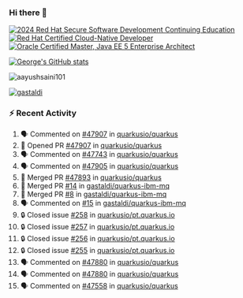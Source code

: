 ### Hi there 👋

<!--START_SECTION:badges-->
[![2024 Red Hat Secure Software Development Continuing Education](https://images.credly.com/size/110x110/images/36a76b78-c5bf-45cf-ac2c-48c3825260c7/blob)](http://www.credly.com/badges/c86e9a17-d2c3-4554-b890-7d0521710eb6 "2024 Red Hat Secure Software Development Continuing Education")
[![Red Hat Certified Cloud-Native Developer](https://images.credly.com/size/110x110/images/12ef4e4e-3d8d-4caf-9ab1-858c5bcb9619/image.png)](http://www.credly.com/badges/b6402e31-0894-48e6-b488-e2e551dcc809 "Red Hat Certified Cloud-Native Developer")
[![Oracle Certified Master, Java EE 5 Enterprise Architect](https://images.credly.com/size/110x110/images/1fa3549c-674c-4779-b3d6-d7d64eac2c23/Oracle-Certification-badge_OC-Master.png)](http://www.credly.com/badges/2565574e-b81d-410e-ab7d-24666ddcbe00 "Oracle Certified Master, Java EE 5 Enterprise Architect")
<!--END_SECTION:badges-->

[![George's GitHub stats](https://github-readme-stats.vercel.app/api?username=gastaldi&show=reviews,prs_merged&hide=contribs,prs&theme=transparent&show_icons=true)](https://github.com/anuraghazra/github-readme-stats)

<p align="left"> <img src="https://komarev.com/ghpvc/?username=gastaldi&label=Profile%20views&color=0e75b6&style=for-the-badge" alt="aayushsaini101" /> </p>

<p align="left"> <a href="https://github.com/ryo-ma/github-profile-trophy"><img src="https://github-profile-trophy.vercel.app/?username=gastaldi" alt="gastaldi" /></a> </p>

### :zap: Recent Activity

<!--START_SECTION:activity-->
1. 🗣 Commented on [#47907](https://github.com/quarkusio/quarkus/pull/47907#issuecomment-2886701395) in [quarkusio/quarkus](https://github.com/quarkusio/quarkus)
2. 💪 Opened PR [#47907](https://github.com/quarkusio/quarkus/pull/47907) in [quarkusio/quarkus](https://github.com/quarkusio/quarkus)
3. 🗣 Commented on [#47743](https://github.com/quarkusio/quarkus/issues/47743#issuecomment-2886598733) in [quarkusio/quarkus](https://github.com/quarkusio/quarkus)
4. 🗣 Commented on [#47905](https://github.com/quarkusio/quarkus/issues/47905#issuecomment-2886559393) in [quarkusio/quarkus](https://github.com/quarkusio/quarkus)
5. 🎉 Merged PR [#47893](https://github.com/quarkusio/quarkus/pull/47893) in [quarkusio/quarkus](https://github.com/quarkusio/quarkus)
6. 🎉 Merged PR [#14](https://github.com/gastaldi/quarkus-ibm-mq/pull/14) in [gastaldi/quarkus-ibm-mq](https://github.com/gastaldi/quarkus-ibm-mq)
7. 🎉 Merged PR [#8](https://github.com/gastaldi/quarkus-ibm-mq/pull/8) in [gastaldi/quarkus-ibm-mq](https://github.com/gastaldi/quarkus-ibm-mq)
8. 🗣 Commented on [#15](https://github.com/gastaldi/quarkus-ibm-mq/pull/15#issuecomment-2885306307) in [gastaldi/quarkus-ibm-mq](https://github.com/gastaldi/quarkus-ibm-mq)
9. 🔒 Closed issue [#258](https://github.com/quarkusio/pt.quarkus.io/issues/258) in [quarkusio/pt.quarkus.io](https://github.com/quarkusio/pt.quarkus.io)
10. 🔒 Closed issue [#257](https://github.com/quarkusio/pt.quarkus.io/issues/257) in [quarkusio/pt.quarkus.io](https://github.com/quarkusio/pt.quarkus.io)
11. 🔒 Closed issue [#256](https://github.com/quarkusio/pt.quarkus.io/issues/256) in [quarkusio/pt.quarkus.io](https://github.com/quarkusio/pt.quarkus.io)
12. 🔒 Closed issue [#255](https://github.com/quarkusio/pt.quarkus.io/issues/255) in [quarkusio/pt.quarkus.io](https://github.com/quarkusio/pt.quarkus.io)
13. 🗣 Commented on [#47880](https://github.com/quarkusio/quarkus/pull/47880#issuecomment-2884646209) in [quarkusio/quarkus](https://github.com/quarkusio/quarkus)
14. 🗣 Commented on [#47880](https://github.com/quarkusio/quarkus/pull/47880#issuecomment-2884352321) in [quarkusio/quarkus](https://github.com/quarkusio/quarkus)
15. 🗣 Commented on [#47558](https://github.com/quarkusio/quarkus/pull/47558#issuecomment-2884340738) in [quarkusio/quarkus](https://github.com/quarkusio/quarkus)
<!--END_SECTION:activity-->
